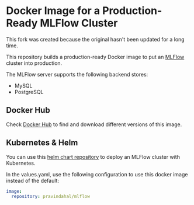 # Docker Image for a Production-Ready MLFlow Cluster

This fork was created because the original hasn't been updated for a long time.

This repository builds a production-ready Docker image to put an [MLFlow](https://mlflow.org/) cluster into production.

The MLFlow server supports the following backend stores:
- MySQL
- PostgreSQL


## Docker Hub

Check [Docker Hub](https://hub.docker.com/r/pravindahal/mlflow) to find and download different versions of this image.


## Kubernetes & Helm

You can use this [helm chart repository](https://github.com/larribas/helm-charts) to deploy an MLFlow cluster with Kubernetes.

In the values.yaml, use the following configuration to use this docker image instead of the default:

```yaml
image:
  repository: pravindahal/mlflow
```
